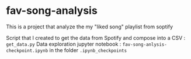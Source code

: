 # fav-song-analysis
This is a project that analyze the my "liked song" playlist from soptify

Script that I created to get the data from Spotify and compose into a CSV : `get_data.py` 
Data exploration jupyter notebook : `fav-song-anlysis-checkpoint.ipynb` in the folder `.ipynb_checkpoints`
